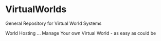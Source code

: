 # VirtualWorlds
General Repository for Virtual World Systems

World Hosting ... Manage Your own Virtual World - as easy as could be
